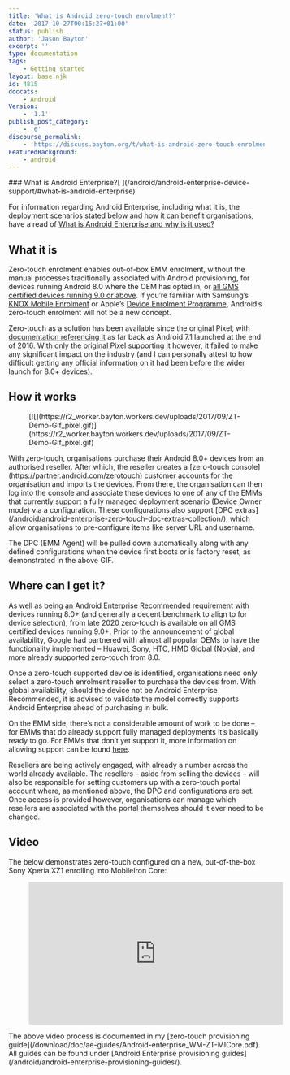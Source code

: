 ```yaml
---
title: 'What is Android zero-touch enrolment?'
date: '2017-10-27T00:15:27+01:00'
status: publish
author: 'Jason Bayton'
excerpt: ''
type: documentation
tags: 
    - Getting started
layout: base.njk
id: 4815
doccats:
    - Android
Version:
    - '1.1'
publish_post_category:
    - '6'
discourse_permalink:
    - 'https://discuss.bayton.org/t/what-is-android-zero-touch-enrolment/31'
FeaturedBackground:
    - android
---
```

<div class="callout callout-success">### What is Android Enterprise?[ <small></small>](/android/android-enterprise-device-support/#what-is-android-enterprise)

For information regarding Android Enterprise, including what it is, the deployment scenarios stated below and how it can benefit organisations, have a read of [What is Android Enterprise and why is it used?](/android/what-is-android-enterprise-and-why-is-it-used/)

</div>

What it is
----------

Zero-touch enrolment enables out-of-box EMM enrolment, without the manual processes traditionally associated with Android provisioning, for devices running Android 8.0 where the OEM has opted in, or [all GMS certified devices running 9.0 or above](/2020/11/google-announce-big-changes-to-zero-touch/). If you’re familiar with Samsung’s [KNOX Mobile Enrolment](https://www.samsungknox.com/en/solutions/mobile-enrollment) or Apple’s [Device Enrolment Programme](https://deploy.apple.com), Android’s zero-touch enrolment will not be a new concept.

Zero-touch as a solution has been available since the original Pixel, with [documentation referencing it](https://developers.google.com/android/work/requirements/features) as far back as Android 7.1 launched at the end of 2016. With only the original Pixel supporting it however, it failed to make any significant impact on the industry (and I can personally attest to how difficult getting any official information on it had been before the wider launch for 8.0+ devices).

How it works
------------

<div class="wp-block-image"><figure class="alignright">[![](https://r2_worker.bayton.workers.dev/uploads/2017/09/ZT-Demo-Gif_pixel.gif)](https://r2_worker.bayton.workers.dev/uploads/2017/09/ZT-Demo-Gif_pixel.gif)</figure></div>With zero-touch, organisations purchase their Android 8.0+ devices from an authorised reseller. After which, the reseller creates a [zero-touch console](https://partner.android.com/zerotouch) customer accounts for the organisation and imports the devices. From there, the organisation can then log into the console and associate these devices to one of any of the EMMs that currently support a fully managed deployment scenario (Device Owner mode) via a configuration. These configurations also support [DPC extras](/android/android-enterprise-zero-touch-dpc-extras-collection/), which allow organisations to pre-configure items like server URL and username.

The DPC (EMM Agent) will be pulled down automatically along with any defined configurations when the device first boots or is factory reset, as demonstrated in the above GIF.

Where can I get it?
-------------------

As well as being an [Android Enterprise Recommended](/android/what-is-android-enterprise-recommended/) requirement with devices running 8.0+ (and generally a decent benchmark to align to for device selection), from late 2020 zero-touch is available on all GMS certified devices running 9.0+. Prior to the announcement of global availability, Google had partnered with almost all popular OEMs to have the functionality implemented – Huawei, Sony, HTC, HMD Global (Nokia), and more already supported zero-touch from 8.0.

Once a zero-touch supported device is identified, organisations need only select a zero-touch enrolment reseller to purchase the devices from. With global availability, should the device not be Android Enterprise Recommended, it is advised to validate the model correctly supports Android Enterprise ahead of purchasing in bulk.

On the EMM side, there’s not a considerable amount of work to be done – for EMMs that do already support fully managed deployments it’s basically ready to go. For EMMs that don’t yet support it, more information on allowing support can be found [here](https://developers.google.com/android/work/requirements/work-managed-device).

Resellers are being actively engaged, with already a number across the world already available. The resellers – aside from selling the devices – will also be responsible for setting customers up with a zero-touch portal account where, as mentioned above, the DPC and configurations are set. Once access is provided however, organisations can manage which resellers are associated with the portal themselves should it ever need to be changed.

Video
-----

The below demonstrates zero-touch configured on a new, out-of-the-box Sony Xperia XZ1 enrolling into MobileIron Core:

<figure class="wp-block-embed-youtube wp-block-embed is-type-video is-provider-youtube wp-embed-aspect-16-9 wp-has-aspect-ratio"><div class="wp-block-embed__wrapper"><iframe allow="accelerometer; autoplay; encrypted-media; gyroscope; picture-in-picture" allowfullscreen="" frameborder="0" height="281" loading="lazy" src="https://www.youtube.com/embed/OP-Szl2nPEc?feature=oembed" title="Android enterprise zero-touch walkthrough" width="500"></iframe></div></figure>The above video process is documented in my [zero-touch provisioning guide](/download/doc/ae-guides/Android-enterprise_WM-ZT-MICore.pdf). All guides can be found under [Android Enterprise provisioning guides](/android/android-enterprise-provisioning-guides/).